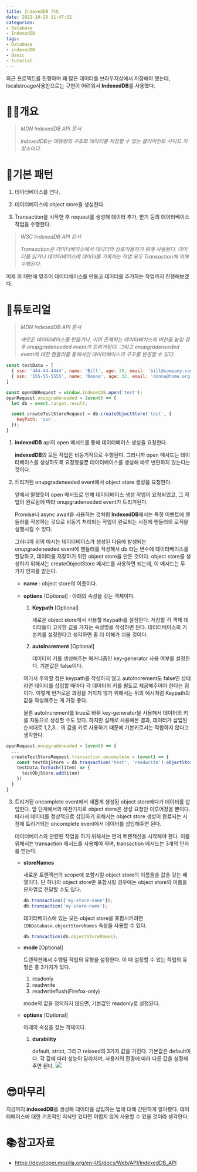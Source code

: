```yaml
---
title: IndexedDB 기초
date: 2022-10-26 11:47:52
categories:
- Database
- IndexedDB
tags:
- Database
- indexedDB
- Basic
- Tutorial
---
```

최근 프로젝트를 진행하며 꽤 많은 데이터를 브라우저상에서 저장해야 했는데, localstroage사용만으로는 구현이 어려워서 **IndexedDB**를 사용했다.

# 🙋‍♂️개요

> *MDN IndexedDB API 문서*
> 
> *IndexedDB는 대용량의 구조화 데이터를 저장할 수 있는 클라이언트 사이드 저장소이다.*

# 🔧기본 패턴

1. 데이터베이스를 연다.

2. 데이터베이스에 object store을 생성한다.

3. Transaction을 시작한 후 request를 생성해 데이터 추가, 받기 등의 데이터베이스 작업을 수행한다.

> *W3C IndexedDB API 문서*
>
> *Transaction은 데이터베이스에서 데이터와 상호작용하기 위해 사용된다. 데이터를 읽거나 데이터베이스에 데이터를 기록하는 작업 모두 Transaction에 의해 수행된다.*

이제 위 패턴에 맞추어 데이터베이스를 만들고 데이터를 추가하는 작업까지 진행해보겠다.

# 👶튜토리얼
>*MDN IndexedDB API 문서*
>
>*새로운 데이터베이스를 만들거나, 이미 존재하는 데이터베이스의 버전을 높일 경우 onupgradeneeded event가 트리거된다. 그리고 onupgradeneeded event에 대한 핸들러를 통해서만 데이터베이스의 구조를 변경할 수 있다.*
```js
const testData = [
  { ssn: '444-44-4444', name: 'Bill', age: 35, email: 'bill@company.com' },
  { ssn: '555-55-5555', name: 'Donna', age: 32, email: 'donna@home.org' },
]

const openDBRequest = window.indexedDB.open('test');
openRequest.onupgradeneeded = (event) => {
  let db = event.target.result;

  const createTestStoreRequest = db.createObjectStore('test', {
    keyPath: 'ssn',
  });
}
```
1. **indexedDB** api의 open 메서드를 통해 데이터베이스 생성을 요청한다.

    **indexedDB**의 모든 작업은 비동기적으로 수행된다. 그러니까 open 메서드는 데이터베이스를 생성하도록 요청했을뿐 데이터베이스를 생성해 바로 반환하지 않는다는 것이다.

2. 트리거된 onupgradeneeded event에서 object store 생성을 요청한다.

    앞에서 말했듯이 open 메서드로 인해 데이터베이스 생성 작업이 요청되었고, 그 작업이 완료됨에 따라 onupgradeneeded event가 트리거된다.
    
    Promise나 async await을 사용하는 것처럼 **IndexedDB**에서는 특정 이벤트에 핸들러를 작성하는 것으로 비동기 처리되는 작업이 완료되는 시점에 핸들러의 로직을 실행시킬 수 있다.
    
    그러니까 위의 예시는 데이터베이스가 생성된 다음에 발생되는 onupgradeneeded event에 핸들러를 작성해서 db 라는 변수에 데이터베이스를 할당하고, 데이터를 저장하기 위한 object store을 만든 것이다. object store를 생성하기 위해서는 createObjectStore 메서드를 사용하면 되는데, 이 메서드는 두 가지 인자를 받는다.
      - **name** : object store의 이름이다.
  
      - **options** [Optional] : 아래의 속성을 갖는 객체이다.

          1. **Keypath** [Optional]

              새로운 object store에서 사용할 Keypath를 설정한다. 저장할 각 객체 데이터들이 고유한 값을 가지는 속성명을 작성하면 된다. 데이터베이스의 기본키를 설정한다고 생각하면 좀 더 이해가 쉬울 것이다.

          2. **autoIncrement** [Optional]
      
              데이터의 키를 생성해주는 매커니즘인 key-generator 사용 여부를 설정한다. 기본값은 false이다.  
        
          여기서 주의할 점은 keypath를 작성하지 않고 autoIncrement도 false인 상태라면 데이터를 삽입할 때마다 각 데이터의 키를 별도로 제공해주어야 한다는 점이다. 이렇게 번거로운 과정을 거치지 않기 위해서는 위의 예시처럼 Keypath의 값을 작성해주는 게 가장 좋다.
          
          물론 autoIncrement를 true로 바꿔 key-generator을 사용해서 데이터의 키를 자동으로 생성할 수도 있다. 하지만 실제로 사용해본 결과, 데이터가 삽입된 순서대로 1,2,3... 의 값을 키로 사용하기 때문에 기본키로서는 적합하지 않다고 생각한다. 

```js
openRequest.onupgradeneeded = (event) => {
  ...
  createTestStoreRequest.transaction.oncomplete = (event) => {
    const testObjStore = db.transaction('test', 'readwrite').objectStore('test')
    testData.forEach((item) => {
      testObjStore.add(item)
    })
  }
}
```
3. 트리거된 oncomplete event에서 새롭게 생성된 object store에다가 데이터를 삽입한다.
    앞 단계에서와 마찬가지로 object store은 생성 요청만 이루어졌을 뿐이다. 따라서 데이터를 정상적으로 삽입하기 위해서는 object store 생성이 완료되는 시점에 트리거되는 oncomplete event에서 데이터를 삽입해주면 된다.
    
    데이터베이스와 관련된 작업을 하기 위해서는 먼저 트랜잭션을 시작해야 한다. 이를 위해서는 transaction 메서드를 사용해야 하며, transaction 메서드는 3개의 인자를 받는다.
    - **storeNames**
      
      새로운 트랜잭션의 scope에 포함시킬 object store의 이름들을 값을 갖는 배열이다. 단 하나의 object store만 포함시킬 경우에는 object store의 이름을 문자열로 전달할 수도 있다. 
      ```js
      db.transaction(['my-store-name']);
      db.transaction('my-store-name');
      ```
      데이터베이스에 있는 모든 object store을 포함시키려면 `IDBDatabase.objectStoreNames` 속성을 사용할 수 있다.
      ```js
      db.transaction(db.objectStoreNames);
      ```


    - **mode** [Optional]

      트랜잭션에서 수행될 작업의 유형을 설정한다. 이 때 설정할 수 있는 작업의 유형은 총 3가지가 있다.

        1. readonly
        2. readwrite
        3. readwriteflush(Firefox-only)

        mode의 값을 정의하지 않으면, 기본값인 readonly로 설정된다.

    - **options** [Optional]

      아래의 속성을 갖는 객체이다.

      1. **durability**

          default, strict, 그리고 relaxed의 3가지 값을 가진다. 기본값은 default이다. 각 값에 따라 성능이 달라지며, 사용자의 환경에 따라 다른 값을 설정해주면 된다.
![](image1.PNG)
    
# 😎마무리
지금까지 **indexedDB**를 생성해 데이터를 삽입하는 법에 대해 간단하게 알아봤다. 데이터베이스에 대한 기초적인 지식만 있다면 어렵지 않게 사용할 수 있을 것이라 생각한다. 

# 📚참고자료

- https://developer.mozilla.org/en-US/docs/Web/API/IndexedDB_API